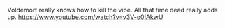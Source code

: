 Voldemort really knows how to kill the vibe. All that time dead really adds up.
https://www.youtube.com/watch?v=v3V-o0IAkwU
